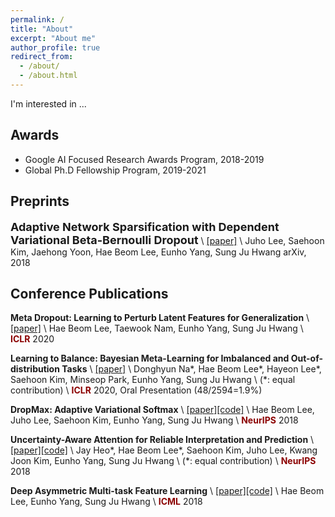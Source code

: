 ```yaml
---
permalink: /
title: "About"
excerpt: "About me"
author_profile: true
redirect_from:
  - /about/
  - /about.html
---
```


I'm interested in ...
 

## Awards
- Google AI Focused Research Awards Program, 2018-2019
- Global Ph.D Fellowship Program, 2019-2021
 

## Preprints

**<font size="4">Adaptive Network Sparsification with Dependent Variational Beta-Bernoulli Dropout</font>** \\
[[paper]](https://arxiv.org/pdf/1805.10896.pdf) \\
Juho Lee, Saehoon Kim, Jaehong Yoon, Hae Beom Lee, Eunho Yang, Sung Ju Hwang
arXiv, 2018
 

## Conference Publications

**Meta Dropout: Learning to Perturb Latent Features for Generalization** \\
[[paper]](https://openreview.net/pdf?id=BJgd81SYwr) \\
Hae Beom Lee, Taewook Nam, Eunho Yang, Sung Ju Hwang \\
<span style="color:darkred">**ICLR**</span> 2020

**Learning to Balance: Bayesian Meta-Learning for Imbalanced and Out-of-distribution Tasks** \\
[[paper]](https://openreview.net/pdf?id=rkeZIJBYvr) \\
Donghyun Na\*, Hae Beom Lee\*, Hayeon Lee\*, Saehoon Kim, Minseop Park, Eunho Yang, Sung Ju Hwang \\
(\*: equal contribution) \\
<span style="color:darkred">**ICLR**</span> 2020, Oral Presentation (48/2594=1.9%)

**DropMax: Adaptive Variational Softmax** \\
[[paper]](https://arxiv.org/pdf/1712.07834.pdf)[[code]](https://github.com/haebeom-lee/dropmax) \\
Hae Beom Lee, Juho Lee, Saehoon Kim, Eunho Yang, Sung Ju Hwang \\
<span style="color:darkred">**NeurIPS**</span> 2018

**Uncertainty-Aware Attention for Reliable Interpretation and Prediction** \\
[[paper]](https://arxiv.org/pdf/1805.09653.pdf)[[code]](https://github.com/jayheo/UA) \\
Jay Heo\*, Hae Beom Lee\*, Saehoon Kim, Juho Lee, Kwang Joon Kim, Eunho Yang, Sung Ju Hwang \\
(\*: equal contribution) \\
<span style="color:darkred">**NeurIPS**</span> 2018

**Deep Asymmetric Multi-task Feature Learning** \\
[[paper]](https://arxiv.org/pdf/1708.00260.pdf)[[code]](https://github.com/haebeom-lee/amtfl) \\
Hae Beom Lee, Eunho Yang, Sung Ju Hwang \\
<span style="color:darkred">**ICML**</span> 2018
